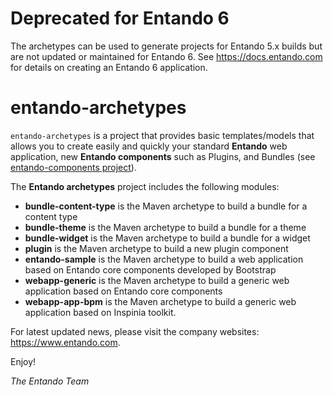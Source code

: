 # Deprecated for Entando 6
The archetypes can be used to generate projects for Entando 5.x builds but are not updated or maintained for Entando 6. See https://docs.entando.com for details on creating an Entando 6 application.

# entando-archetypes

```entando-archetypes``` is a project that provides basic templates/models
that allows you to create easily and quickly your standard **Entando** web application,
new **Entando components** such as Plugins, and Bundles (see [entando-components project](https://github.com/entando/entando-components)).

The **Entando archetypes** project includes the following modules:

* **bundle-content-type** is the Maven archetype to build a bundle for a content type
* **bundle-theme** is the Maven archetype to build a bundle for a theme
* **bundle-widget** is the Maven archetype to build a bundle for a widget
* **plugin** is the Maven archetype to build a new plugin component
* **entando-sample** is the Maven archetype to build a web application based on Entando core components developed by Bootstrap
* **webapp-generic** is the Maven archetype to build a generic web application based on Entando core components
* **webapp-app-bpm** is the Maven archetype to build a generic web application based on Inspinia toolkit.

For latest updated news, please visit the company websites: https://www.entando.com.


Enjoy!

*The Entando Team*
